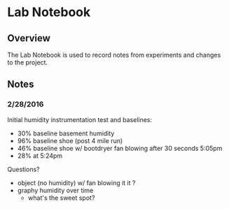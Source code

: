 # Lab Notebook

## Overview

The Lab Notebook is used to record notes from experiments and changes to the project.

## Notes

### 2/28/2016

Initial humidity instrumentation test and baselines:
* 30% baseline basement humidity
* 96% baseline shoe (post 4 mile run)
* 46% baseline shoe w/ bootdryer fan blowing after 30 seconds 5:05pm
* 28% at 5:24pm

Questions?
* object (no humidity) w/ fan blowing it it ?
* graphy humidity over time
  * what's the sweet spot?


